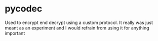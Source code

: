 # pycodec
 Used to encrypt end decrypt using a custom protocol.
 It really was just meant as an experiment and I would refrain from using it for anything important

